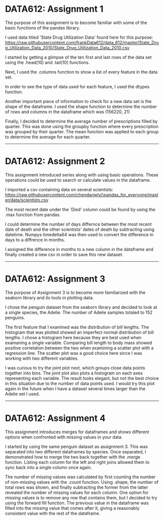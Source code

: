 # DATA612: Assignment 1

The purpose of this assignment is to become familiar with some of the basic functions of the pandas library.

I used data titled 'State Drug Utilization Data' found here for this purpose: 
https://raw.githubusercontent.com/frankData612/data_612/master/State_Drug_Utilization_Data_2010/State_Drug_Utilization_Data_2010.csv

I started by getting a glimpse of the ten first and last rows of the data set using the .head(10) and .tail(10) functions.

Next, I used the .columns function to show a list of every feature in the data set.

In order to see the type of data used for each feature, I used the dtypes function.

Another important piece of information to check for a new data set is the shape of the dataframe.
I used the shape function to determine the number of rows and columns in the dataframe which was (156220, 21)

Finally, I decided to determine the average number of prescriptions filled by quarter.
This was done using the groupby function where every prescription was grouped by their quarter.
The mean function was applied to each group to determine the average for each quarter.

---------------------------------
# DATA612: Assignment 2

This assignment introduced series along with using basic operations. 
These operations could be used to search or calculate values in the dataframe.

I imported a csv containing data on several scientists: https://raw.githubusercontent.com/chendaniely/\pandas_for_everyone/master/data/scientists.csv

The most recent date under the 'Died' column could be found by using the .max function from pandas.

I could determine the number of days differnce between the most recent date of death and the other scientists' dates of death by subtracting using datetime.
Numpys timedelta64 was then used to convert the difference in days to a diffrence in months.

I assigned the difference in months to a new column in the dataframe and finally created a new csv in order to save this new dataset.

---------------------------------
# DATA612: Assignment 3

The purpose of Assignment 3 is to become more familiarized with the seaborn library and its tools in plotting data.

I chose the penguin dataset from the seaborn library and decided to look at a single species, the Adelie.
The number of Adelie samples totaled to 152 penguins.

The first feature that I examined was the distribution of bill lengths.
The histogram that was plotted showed an imperfect normal distribution of bill lengths.
I chose a histogram here because they are best used when examaning a single variable.
Comparing bill length to body mass showed positive correlation between the two when examining a scatter plot with a regression line.
The scatter plot was a good choice here since I was working with two different variables.

I was curious to try the joint plot next, which groups close data points together into bins.
The joint plot also plots a histogram on each axes representing each variable.
The result looks elegant, but not the best choice in this situation due to the number of data points used.
I would try this plot again in the future when I have a dataset several times larger than the Adelie set I used.

---------------------------------
# DATA612: Assignment 4

This assignment introduces merges for dataframes and shows different options when confronted with missing values in your data.

I started by using the same penguin dataset as assignment 3. This was separated into two different dataframes by species.
Once separated, I demonstrated how to merge the two back together with the .merge function.
Listing each column for the left and right joins allowed them to sync back into a single column once again.

The number of missing values was calculated by first counting the number of non-missing values with the .count function.
Using .shape, the number of total rows was shown, and finally subtracting the former from the latter revealed the number of missing values for each column.
One option for missing values is to remove any row that contains them, but I decided to try using the forward fill function.
The previous value in the dataframe was filled into the missing value that comes after it, giving a reasonably consistent value with the rest of the dataframe.

